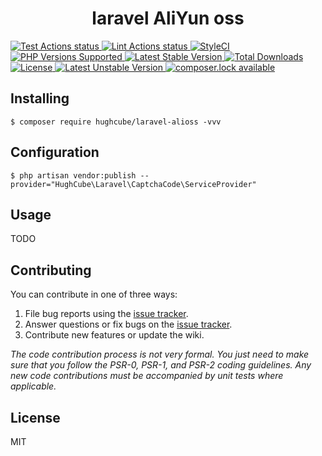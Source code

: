 <h1 align="center"> laravel AliYun oss </h1>

<p>
    <a href="https://github.com/hughcube-php/laravel-alioss/actions?query=workflow%3ATest">
        <img src="https://github.com/hughcube-php/laravel-alioss/workflows/Test/badge.svg" alt="Test Actions status">
    </a>
    <a href="https://github.com/hughcube-php/laravel-alioss/actions?query=workflow%3ALint">
        <img src="https://github.com/hughcube-php/laravel-alioss/workflows/Lint/badge.svg" alt="Lint Actions status">
    </a>
    <a href="https://styleci.io/repos/473234744">
        <img src="https://github.styleci.io/repos/473234744/shield?branch=master" alt="StyleCI">
    </a>
    <a href="https://github.com/hughcube-php/laravel-alioss">
        <img src="https://img.shields.io/badge/php-%3E%3D%207.0-8892BF.svg" alt="PHP Versions Supported">
    </a>
    <a href="https://packagist.org/packages/hughcube/laravel-alioss">
        <img src="https://poser.pugx.org/hughcube-php/laravel-alioss/version" alt="Latest Stable Version">
    </a>
    <a href="https://packagist.org/packages/hughcube/laravel-alioss">
        <img src="https://poser.pugx.org/hughcube-php/laravel-alioss/downloads" alt="Total Downloads">
    </a>
    <a href="https://github.com/hughcube-php/laravel-alioss/blob/master/LICENSE">
        <img src="https://img.shields.io/badge/license-MIT-428f7e.svg" alt="License">
    </a>
    <a href="https://packagist.org/packages/hughcube/laravel-alioss">
        <img src="https://poser.pugx.org/hughcube-php/laravel-alioss/v/unstable" alt="Latest Unstable Version">
    </a>
    <a href="https://packagist.org/packages/hughcube/laravel-alioss">
        <img src="https://poser.pugx.org/hughcube-php/laravel-alioss/composerlock" alt="composer.lock available">
    </a>
</p>

## Installing

```shell
$ composer require hughcube/laravel-alioss -vvv
```

## Configuration

```shell
$ php artisan vendor:publish --provider="HughCube\Laravel\CaptchaCode\ServiceProvider"
```

## Usage

TODO

## Contributing

You can contribute in one of three ways:

1. File bug reports using the [issue tracker](https://github.com/hughcube-php/package/issues).
2. Answer questions or fix bugs on the [issue tracker](https://github.com/hughcube-php/package/issues).
3. Contribute new features or update the wiki.

_The code contribution process is not very formal. You just need to make sure that you follow the PSR-0, PSR-1, and PSR-2 coding guidelines. Any new code contributions must be accompanied by unit tests where applicable._

## License

MIT